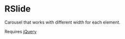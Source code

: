 RSlide
======

Carousel that works with different width for each element.

Requires [jQuery](http://jquery.com/)
